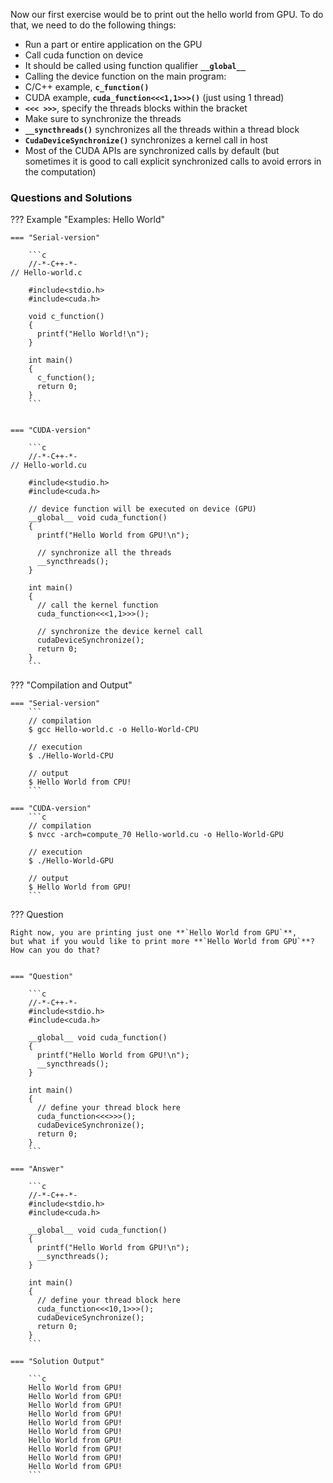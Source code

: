 Now our first exercise would be to print out the hello world from GPU.
To do that, we need to do the following things:

 - Run a part or entire application on the GPU
 - Call cuda function on device
 - It should be called using function qualifier **`__global__`**
 - Calling the device function on the main program:
 - C/C++ example, **`c_function()`**
 - CUDA example, **`cuda_function<<<1,1>>>()`** (just using 1 thread)
 - **`<<< >>>`**, specify the threads blocks within the bracket
 - Make sure to synchronize the threads
 - **`__syncthreads()`** synchronizes all the threads within a thread block
 - **`CudaDeviceSynchronize()`** synchronizes a kernel call in host
 - Most of the CUDA APIs are synchronized calls by default (but sometimes
   it is good to call explicit synchronized calls to avoid errors
   in the computation)

### Questions and Solutions


??? Example "Examples: Hello World"

    === "Serial-version"

        ```c
        //-*-C++-*-
	// Hello-world.c

        #include<stdio.h>
        #include<cuda.h>
        
        void c_function()
        {
          printf("Hello World!\n");
        }
        
        int main()
        {
          c_function();
          return 0;
        }
        ```


    === "CUDA-version"

        ```c
        //-*-C++-*-
	// Hello-world.cu
	
        #include<studio.h>
        #include<cuda.h>
        
        // device function will be executed on device (GPU) 
        __global__ void cuda_function()
        {
          printf("Hello World from GPU!\n");
          
          // synchronize all the threads
          __syncthreads();
        }
   
        int main()
        {
          // call the kernel function 
          cuda_function<<<1,1>>>();
          
          // synchronize the device kernel call
          cudaDeviceSynchronize();
          return 0;
        }
        ```

??? "Compilation and Output"

    === "Serial-version"
        ```
        // compilation
        $ gcc Hello-world.c -o Hello-World-CPU
        
        // execution 
        $ ./Hello-World-CPU
        
        // output
        $ Hello World from CPU!
        ```
        
    === "CUDA-version"
        ```c
        // compilation
        $ nvcc -arch=compute_70 Hello-world.cu -o Hello-World-GPU
        
        // execution
        $ ./Hello-World-GPU
        
        // output
        $ Hello World from GPU!
        ```

??? Question

    Right now, you are printing just one **`Hello World from GPU`**,
    but what if you would like to print more **`Hello World from GPU`**? How can you do that?


    === "Question"

        ```c
        //-*-C++-*-
        #include<stdio.h>
        #include<cuda.h>
        
        __global__ void cuda_function()
        {
          printf("Hello World from GPU!\n");
          __syncthreads();
        }

        int main()
        {
          // define your thread block here
          cuda_function<<<>>>();
          cudaDeviceSynchronize();
          return 0;
        }
        ```
    
    === "Answer"
  
        ```c
        //-*-C++-*-
        #include<stdio.h>
        #include<cuda.h>
        
        __global__ void cuda_function()
        {
          printf("Hello World from GPU!\n");
          __syncthreads();
        }

        int main()
        {
          // define your thread block here
          cuda_function<<<10,1>>>();
          cudaDeviceSynchronize();
          return 0;
        }
        ```

    === "Solution Output"

        ```c
        Hello World from GPU!
        Hello World from GPU!
        Hello World from GPU!
        Hello World from GPU!
        Hello World from GPU!
        Hello World from GPU!
        Hello World from GPU!
        Hello World from GPU!
        Hello World from GPU!
        Hello World from GPU!
        ```
